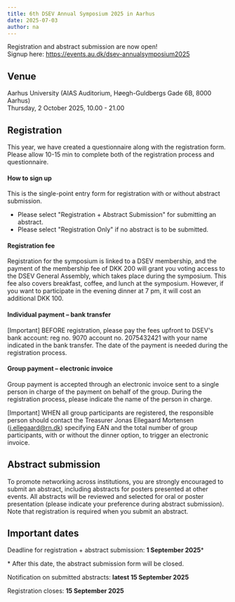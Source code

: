 ```yaml
---
title: 6th DSEV Annual Symposium 2025 in Aarhus
date: 2025-07-03
author: na
---
```

Registration and abstract submission are now open!\
Signup here: <https://events.au.dk/dsev-annualsymposium2025>

## Venue

Aarhus University (AIAS Auditorium, Høegh-Guldbergs Gade 6B, 8000 Aarhus)\
Thursday, 2 October 2025, 10.00 - 21.00

## Registration

This year, we have created a questionnaire along with the registration form. Please allow 10-15 min to complete both of the registration process and questionnaire.

#### **How to sign up**

This is the single-point entry form for registration with or without abstract submission.

* Please select "Registration + Abstract Submission" for submitting an abstract.
* Please select "Registration Only" if no abstract is to be submitted.

#### **Registration fee**

Registration for the symposium is linked to a DSEV membership, and the payment of the membership fee of DKK 200 will grant you voting access to the DSEV General Assembly, which takes place during the symposium. This fee also covers breakfast, coffee, and lunch at the symposium. However, if you want to participate in the evening dinner at 7 pm, it will cost an additional DKK 100.

#### **Individual payment – bank transfer**

\[Important] BEFORE registration, please pay the fees upfront to DSEV's bank account: reg no. 9070 account no. 2075432421 with your name indicated in the bank transfer. The date of the payment is needed during the registration process.

#### **Group payment – electronic invoice**

Group payment is accepted through an electronic invoice sent to a single person in charge of the payment on behalf of the group. During the registration process, please indicate the name of the person in charge.

\[Important] WHEN all group participants are registered, the responsible person should contact the Treasurer Jonas Ellegaard Mortensen (j.ellegaard@rn.dk) specifying EAN and the total number of group participants, with or without the dinner option, to trigger an electronic invoice.

## **Abstract submission**

To promote networking across institutions, you are strongly encouraged to submit an abstract, including abstracts for posters presented at other events. All abstracts will be reviewed and selected for oral or poster presentation (please indicate your preference during abstract submission). Note that registration is required when you submit an abstract.

## Important dates

Deadline for registration + abstract submission: **1 September 2025***

\* After this date, the abstract submission form will be closed.

Notification on submitted abstracts: **latest 15 September 2025**

Registration closes: **15 September 2025**
